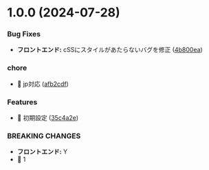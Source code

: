 # 1.0.0 (2024-07-28)

### Bug Fixes

- **フロントエンド:** cSSにスタイルがあたらないバグを修正 ([4b800ea](https://github.com/Yuya382/admin-site-demo/commit/4b800eae73b417a7f4fc5b7c7b8c348e2695e6b9))

### chore

- 🤖 jp対応 ([afb2cdf](https://github.com/Yuya382/admin-site-demo/commit/afb2cdfadbdcd249b788a494d2ff57c101d85a1f))

### Features

- 🎸 初期設定 ([35c4a2e](https://github.com/Yuya382/admin-site-demo/commit/35c4a2e45e9248767c585269b07e367826f69c7b))

### BREAKING CHANGES

- **フロントエンド:** Y
- 🧨 1
